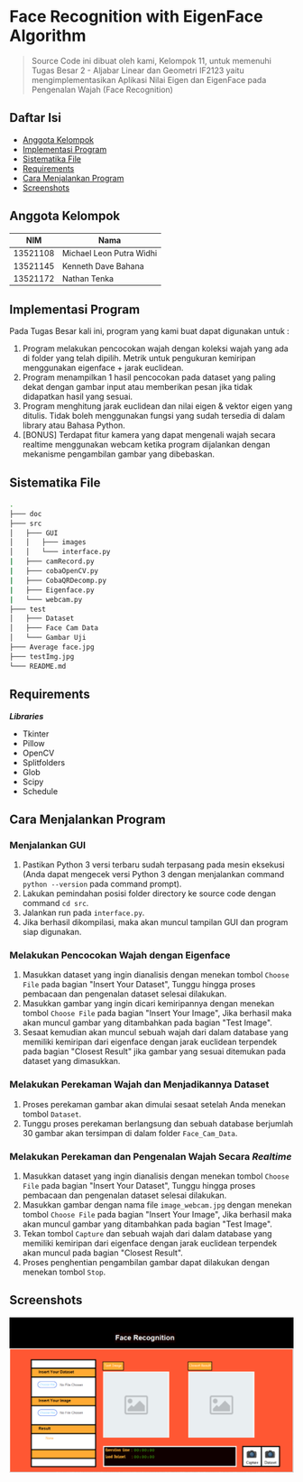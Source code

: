 # Face Recognition with EigenFace Algorithm
> Source Code ini dibuat oleh kami, Kelompok 11, untuk memenuhi Tugas Besar 2 - Aljabar Linear dan Geometri IF2123 yaitu mengimplementasikan 
> Aplikasi Nilai Eigen dan EigenFace pada Pengenalan Wajah (Face Recognition)

## Daftar Isi
* [Anggota Kelompok](#anggota-kelompok)
* [Implementasi Program](#implementasi-program)
* [Sistematika File](#sistematika-file)
* [Requirements](#requirements)
* [Cara Menjalankan Program](#cara-menjalankan-program)
* [Screenshots](#screenshots)

## Anggota Kelompok
NIM | Nama |
--- | --- |
13521108 | Michael Leon Putra Widhi |
13521145 | Kenneth Dave Bahana |
13521172 | Nathan Tenka

## Implementasi Program
Pada Tugas Besar kali ini, program yang kami buat dapat digunakan untuk :
1. Program melakukan pencocokan wajah dengan koleksi wajah yang ada di folder yang telah dipilih. Metrik untuk pengukuran kemiripan menggunakan eigenface + jarak euclidean.
2. Program menampilkan 1 hasil pencocokan pada dataset yang paling dekat dengan gambar input atau memberikan pesan jika tidak didapatkan hasil yang sesuai.
3. Program menghitung jarak euclidean dan nilai eigen & vektor eigen yang ditulis. Tidak boleh menggunakan fungsi yang sudah tersedia di dalam library atau Bahasa Python.
4. [BONUS] Terdapat fitur kamera yang dapat mengenali wajah secara realtime menggunakan webcam ketika program dijalankan dengan mekanisme pengambilan gambar yang dibebaskan.

## Sistematika File
```bash
.
├─── doc
├─── src
│   ├─── GUI
│   │   ├─── images
│   │   └─── interface.py
|   ├─── camRecord.py
|   ├─── cobaOpenCV.py
|   ├─── CobaQRDecomp.py
|   ├─── Eigenface.py
|   └─── webcam.py
├─── test
│   ├─── Dataset
│   ├─── Face Cam Data
│   └─── Gambar Uji
├─── Average face.jpg
├─── testImg.jpg
└─── README.md
```

## Requirements
***Libraries***<br />
* Tkinter<br />
* Pillow<br />
* OpenCV<br />
* Splitfolders<br />
* Glob<br />
* Scipy<br />
* Schedule<br />

## Cara Menjalankan Program

### Menjalankan GUI
1. Pastikan Python 3 versi terbaru sudah terpasang pada mesin eksekusi (Anda dapat mengecek versi Python 3 dengan menjalankan command `python --version` pada command prompt).
2. Lakukan pemindahan posisi folder directory ke source code dengan command `cd src`.
3. Jalankan run pada `interface.py`.
4. Jika berhasil dikompilasi, maka akan muncul tampilan GUI dan program siap digunakan.

### Melakukan Pencocokan Wajah dengan Eigenface
1. Masukkan dataset yang ingin dianalisis dengan menekan tombol `Choose File` pada bagian "Insert Your Dataset", Tunggu hingga proses pembacaan dan pengenalan dataset selesai dilakukan.
2. Masukkan gambar yang ingin dicari kemiripannya dengan menekan tombol `Choose File` pada bagian "Insert Your Image", Jika berhasil maka akan muncul gambar yang ditambahkan pada bagian "Test Image".
3. Sesaat kemudian akan muncul sebuah wajah dari dalam database yang memiliki kemiripan dari eigenface dengan jarak euclidean terpendek pada bagian "Closest Result" jika gambar yang sesuai ditemukan pada dataset yang dimasukkan.

### Melakukan Perekaman Wajah dan Menjadikannya Dataset
1. Proses perekaman gambar akan dimulai sesaat setelah Anda menekan tombol `Dataset`.
2. Tunggu proses perekaman berlangsung dan sebuah database berjumlah 30 gambar akan tersimpan di dalam folder `Face_Cam_Data`.

### Melakukan Perekaman dan Pengenalan Wajah Secara ***Realtime***
1. Masukkan dataset yang ingin dianalisis dengan menekan tombol `Choose File` pada bagian "Insert Your Dataset", Tunggu hingga proses pembacaan dan pengenalan dataset selesai dilakukan.
2. Masukkan gambar dengan nama file `image_webcam.jpg` dengan menekan tombol `Choose File` pada bagian "Insert Your Image", Jika berhasil maka akan muncul gambar yang ditambahkan pada bagian "Test Image".
3. Tekan tombol `Capture` dan sebuah wajah dari dalam database yang memiliki kemiripan dari eigenface dengan jarak euclidean terpendek akan muncul pada bagian "Closest Result".
4. Proses penghentian pengambilan gambar dapat dilakukan dengan menekan tombol `Stop`.

## Screenshots
![screenshots](src/images/screenshots.PNG)